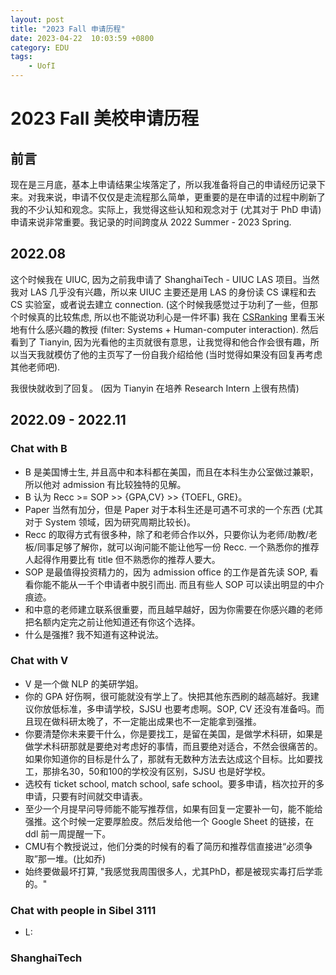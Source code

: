 ```yaml
---
layout: post
title: "2023 Fall 申请历程"
date: 2023-04-22  10:03:59 +0800
category: EDU
tags: 
    - UofI
---
```


# 2023 Fall 美校申请历程

## 前言

现在是三月底，基本上申请结果尘埃落定了，所以我准备将自己的申请经历记录下来。对我来说，申请不仅仅是走流程那么简单，更重要的是在申请的过程中刷新了我的不少认知和观念。实际上，我觉得这些认知和观念对于 (尤其对于 PhD 申请) 申请来说非常重要。我记录的时间跨度从 2022 Summer - 2023 Spring.

## 2022.08

这个时候我在 UIUC, 因为之前我申请了 ShanghaiTech - UIUC LAS 项目。当然我对 LAS 几乎没有兴趣，所以来 UIUC 主要还是用 LAS 的身份读 CS 课程和去 CS 实验室，或者说去建立 connection. (这个时候我感觉过于功利了一些，但那个时候真的比较焦虑, 所以也不能说功利心是一件坏事) 我在 [CSRanking](https://csrankings.org/#/index?all&us) 里看玉米地有什么感兴趣的教授 (filter: Systems + Human-computer interaction). 然后看到了 Tianyin, 因为光看他的主页就很有意思，让我觉得和他合作会很有趣，所以当天我就模仿了他的主页写了一份自我介绍给他 (当时觉得如果没有回复再考虑其他老师吧).

我很快就收到了回复。 (因为 Tianyin 在培养 Research Intern 上很有热情)

## 2022.09 - 2022.11

### Chat with B

- B 是美国博士生, 并且高中和本科都在美国，而且在本科生办公室做过兼职，所以他对 admission 有比较独特的见解。
- B 认为 Recc >= SOP >> {GPA,CV} >> {TOEFL, GRE}。
- Paper 当然有加分，但是 Paper 对于本科生还是可遇不可求的一个东西 (尤其对于 System 领域，因为研究周期比较长)。
- Recc 的取得方式有很多种，除了和老师合作以外，只要你认为老师/助教/老板/同事足够了解你，就可以询问能不能让他写一份 Recc. 一个熟悉你的推荐人起得作用要比有 title 但不熟悉你的推荐人要大。
- SOP 是最值得投资精力的，因为 admission office 的工作是首先读 SOP, 看看你能不能从一千个申请者中脱引而出. 而且有些人 SOP 可以读出明显的中介痕迹。
- 和中意的老师建立联系很重要，而且越早越好，因为你需要在你感兴趣的老师把名额内定完之前让他知道还有你这个选择。
- 什么是强推? 我不知道有这种说法。

### Chat with V

- V 是一个做 NLP 的美研学姐。
- 你的 GPA 好伤啊，很可能就没有学上了。快把其他东西刷的越高越好。我建议你放低标准，多申请学校，SJSU 也要考虑啊。SOP, CV 还没有准备吗。而且现在做科研太晚了，不一定能出成果也不一定能拿到强推。
- 你要清楚你未来要干什么，你是要找工，是留在美国，是做学术科研，如果是做学术科研那就是要绝对考虑好的事情，而且要绝对适合，不然会很痛苦的。如果你知道你的目标是什么了，那就有无数种方法去达成这个目标。比如要找工，那排名30，50和100的学校没有区别，SJSU 也是好学校。
- 选校有 ticket school, match school, safe school。要多申请，档次拉开的多申请，只要有时间就交申请表。
- 至少一个月提早问导师能不能写推荐信，如果有回复一定要补一句，能不能给强推。这个时候一定要厚脸皮。然后发给他一个 Google Sheet 的链接，在 ddl 前一周提醒一下。
- CMU有个教授说过，他们分类的时候有的看了简历和推荐信直接进“必须争取”那一堆。(比如乔)
- 始终要做最坏打算, "我感觉我周围很多人，尤其PhD，都是被现实毒打后学乖的。"

### Chat with people in Sibel 3111
- L: 

### ShanghaiTech
